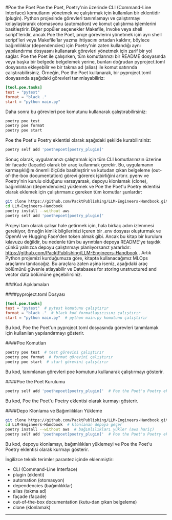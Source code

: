 #Poe the Poet
Poe the Poet, Poetry'nin üzerinde CLI (Command-Line Interface) komutlarını yönetmek ve çalıştırmak için kullanılan bir eklentidir (plugin). Python projesinde görevleri tanımlamayı ve çalıştırmayı kolaylaştırarak otomasyonu (automation) ve komut çalıştırma işlemlerini basitleştirir. Diğer popüler seçenekler Makefile, Invoke veya shell script'leridir, ancak Poe the Poet, proje görevlerini yönetmek için ayrı shell script'leri veya Makefile'lar yazma ihtiyacını ortadan kaldırır, böylece bağımlılıklar (dependencies) için Poetry'nin zaten kullandığı aynı yapılandırma dosyasını kullanarak görevleri yönetmek için zarif bir yol sağlar. Poe the Poet ile çalışırken, tüm komutlarınızı bir README dosyasında veya başka bir belgede belgelemek yerine, bunları doğrudan pyproject.toml dosyasına ekleyebilir ve bir takma ad (alias) ile komut satırında çalıştırabilirsiniz. Örneğin, Poe the Poet kullanarak, bir pyproject.toml dosyasında aşağıdaki görevleri tanımlayabiliriz: 
```toml
[tool.poe.tasks]
test = "pytest"
format = "black ."
start = "python main.py"
```
Daha sonra bu görevleri poe komutunu kullanarak çalıştırabilirsiniz:
```bash
poetry poe test
poetry poe format
poetry poe start
```
Poe the Poet'u Poetry eklentisi olarak aşağıdaki şekilde kurabilirsiniz: 
```bash
poetry self add 'poethepoet[poetry_plugin]'
```
Sonuç olarak, uygulamanızı çalıştırmak için tüm CLI komutlarınızın üzerine bir facade (façade) olarak bir araç kullanmak gerekir. Bu, uygulamanın karmaşıklığını önemli ölçüde basitleştirir ve kutudan çıkan belgeleme (out-of-the-box documentation) görevi görerek işbirliğini artırır. pyenv ve Poetry'nin kurulu olduğunu varsayarsak, depoyu klonlamak (clone), bağımlılıkları (dependencies) yüklemek ve Poe the Poet'u Poetry eklentisi olarak eklemek için çalıştırmanız gereken tüm komutlar şunlardır:
```bash
git clone https://github.com/PacktPublishing/LLM-Engineers-Handbook.git
cd LLM-Engineers-Handbook
poetry install --without aws
poetry self add 'poethepoet[poetry_plugin]'
```
Projeyi tam olarak çalışır hale getirmek için, hala birkaç adım izlenmesi gerekiyor, örneğin kimlik bilgilerinizi içeren bir .env dosyası oluşturmak ve OpenAI ve Hugging Face'den token almak gibi. Ancak bu kitap bir kurulum kılavuzu değildir, bu nedenle tüm bu ayrıntıları depoya README'ye taşıdık çünkü yalnızca depoyu çalıştırmayı planlıyorsanız yararlıdır: https://github.com/PacktPublishing/LLM-Engineers-Handbook . Artık Python projemizi kurduğumuza göre, kitapta kullanacağımız MLOps araçlarını tanıtacağız. Bu araçlara zaten aşina iseniz, aşağıdaki araç bölümünü güvenle atlayabilir ve Databases for storing unstructured and vector data bölümüne geçebilirsiniz.

###Kod Açıklamaları

####pyproject.toml Dosyası
```toml
[tool.poe.tasks]
test = "pytest"  # pytest komutunu çalıştırır
format = "black ."  # black kod formatlayıcısını çalıştırır
start = "python main.py"  # python main.py komutunu çalıştırır
```
Bu kod, Poe the Poet'un pyproject.toml dosyasında görevleri tanımlamak için kullanılan yapılandırmayı gösterir.

####Poe Komutları
```bash
poetry poe test  # test görevini çalıştırır
poetry poe format  # format görevini çalıştırır
poetry poe start  # start görevini çalıştırır
```
Bu kod, tanımlanan görevleri poe komutunu kullanarak çalıştırmayı gösterir.

####Poe the Poet Kurulumu
```bash
poetry self add 'poethepoet[poetry_plugin]'  # Poe the Poet'u Poetry eklentisi olarak kurar
```
Bu kod, Poe the Poet'u Poetry eklentisi olarak kurmayı gösterir.

####Depo Klonlama ve Bağımlılıkları Yükleme
```bash
git clone https://github.com/PacktPublishing/LLM-Engineers-Handbook.git  # depoyu klonlar
cd LLM-Engineers-Handbook  # klonlanan depoya geçer
poetry install --without aws  # bağımlılıkları yükler (aws hariç)
poetry self add 'poethepoet[poetry_plugin]'  # Poe the Poet'u Poetry eklentisi olarak kurar
```
Bu kod, depoyu klonlamayı, bağımlılıkları yüklemeyi ve Poe the Poet'u Poetry eklentisi olarak kurmayı gösterir.

İngilizce teknik terimler parantez içinde eklenmiştir:
- CLI (Command-Line Interface)
- plugin (eklenti)
- automation (otomasyon)
- dependencies (bağımlılıklar)
- alias (takma ad)
- façade (façade)
- out-of-the-box documentation (kutu-dan çıkan belgeleme)
- clone (klonlamak)

---

